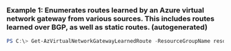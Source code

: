 ### Example 1: Enumerates routes learned by an Azure virtual network gateway from various sources. This includes routes learned over BGP, as well as static routes.  (autogenerated)
```powershell
PS C:\> Get-AzVirtualNetworkGatewayLearnedRoute -ResourceGroupName resourceGroup -VirtualNetworkGatewayName ContosoVirtualNetwork
```

